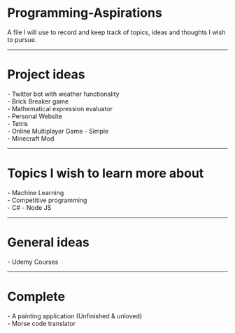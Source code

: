 # Programming-Aspirations
A file I will use to record and keep track of topics, ideas and thoughts I wish to pursue.


-------------------------------------------------------------------------
<h1> Project ideas </h1>
- Twitter bot with weather functionality <br>
- Brick Breaker game <br>
- Mathematical expression evaluator <br>
- Personal Website <br>
- Tetris <br>
- Online Multiplayer Game - Simple <br>
- Minecraft Mod

-------------------------------------------------------------------------
<h1> Topics I wish to learn more about </h1>
- Machine Learning <br>
- Competitive programming <br>
- C#
- Node JS

-------------------------------------------------------------------------
<h1> General ideas </h1>
- Udemy Courses 

-------------------------------------------------------------------------
<h1> Complete </h1>
- A painting application (Unfinished & unloved)<br>
- Morse code translator <br>
